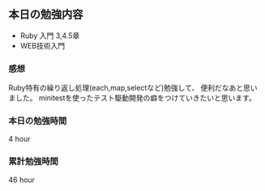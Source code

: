 ## 本日の勉強内容

- Ruby 入門 3,4.5章
- WEB技術入門 

### 感想

Ruby特有の繰り返し処理(each,map,selectなど)勉強して、
便利だなあと思いました。
minitestを使ったテスト駆動開発の癖をつけていきたいと思います。

### 本日の勉強時間

4 hour

### 累計勉強時間

46 hour